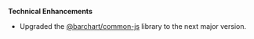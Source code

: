 **Technical Enhancements**

* Upgraded the [@barchart/common-js](https://github.com/barchart/common-js) library to the next major version.